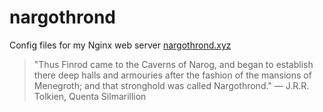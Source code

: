 # nargothrond

Config files for my Nginx web server [nargothrond.xyz](https://nargothrond.xyz/)

> "Thus Finrod came to the Caverns of Narog, and began to establish there deep halls and armouries after the fashion of the mansions of Menegroth; and that stronghold was called Nargothrond."
> ― J.R.R. Tolkien, Quenta Silmarillion
